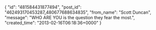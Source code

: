  {
   "id": "481584431877494",
   "post_id": "462493170453287_480677688634835",
   "from_name": "Scott Duncan",
   "message": "WHO ARE YOU is the question they fear the most.",
   "created_time": "2013-02-16T06:18:36+0000"
 }
